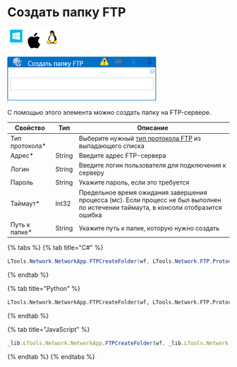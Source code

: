 # Создать папку FTP

![](../../../../resources/activities/basic/network/ftp/image-100-1-1-1-1-1-1-1-1-38.png)

![](../../../../resources/activities/basic/network/ftp/создать-папку-ftp-fixed.png)

С помощью этого элемента можно создать папку на FTP-сервере.

| Свойство        | Тип    | Описание                                                                                                                             |
| --------------- | ------ | ------------------------------------------------------------------------------------------------------------------------------------ |
| Тип протокола\* |        | Выберите нужный [тип протокола FTP](https://habr.com/ru/post/500438/) из выпадающего списка                                          |
| Адрес\*         | String | Введите адрес FTP-сервера                                                                                                            |
| Логин           | String | Введите логин пользователя для подключения к серверу                                                                                 |
| Пароль          | String | Укажите пароль, если это требуется                                                                                                   |
| Таймаут\*       | Int32  | Предельное время ожидания завершения процесса (мс). Если процесс не был выполнен по истечении таймаута, в консоли отобразится ошибка |
| Путь к папке\*  | String | Укажите путь к папке, которую нужно создать                                                                                          |

{% tabs %}
{% tab title="C#" %}
```csharp
LTools.Network.NetworkApp.FTPCreateFolder(wf, LTools.Network.FTP.ProtocolTypes.FTPS, "server", "login", "password", "folder/subfolder");
```
{% endtab %}

{% tab title="Python" %}
```python
LTools.Network.NetworkApp.FTPCreateFolder(wf, LTools.Network.FTP.ProtocolTypes.FTPS, "server", "login", "password", "folder/subfolder")
```
{% endtab %}

{% tab title="JavaScript" %}
```javascript
_lib.LTools.Network.NetworkApp.FTPCreateFolder(wf, _lib.LTools.Network.FTP.ProtocolTypes.FTPS, "server", "login", "password", "folder/subfolder");
```
{% endtab %}
{% endtabs %}
